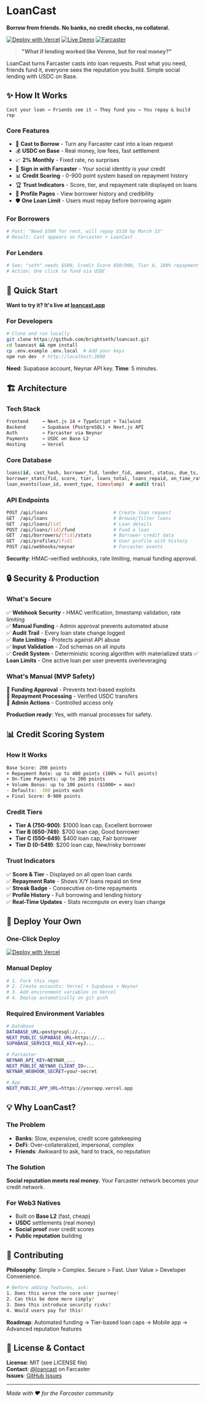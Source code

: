 # LoanCast
**Borrow from friends. No banks, no credit checks, no collateral.**

[![Deploy with Vercel](https://vercel.com/button)](https://vercel.com/new/clone?repository-url=https://github.com/brightseth/loancast) [![Live Demo](https://img.shields.io/badge/demo-loancast.app-6936F5)](https://loancast.app) [![Farcaster](https://img.shields.io/badge/farcaster-@loancast-855DCD)](https://warpcast.com/loancast)

> **"What if lending worked like Venmo, but for real money?"**

LoanCast turns Farcaster casts into loan requests. Post what you need, friends fund it, everyone sees the reputation you build. Simple social lending with USDC on Base.

## ✨ How It Works

```
Cast your loan → Friends see it → They fund you → You repay & build rep
```

### Core Features
- 🎯 **Cast to Borrow** - Turn any Farcaster cast into a loan request
- 💰 **USDC on Base** - Real money, low fees, fast settlement
- 📈 **2% Monthly** - Fixed rate, no surprises
- 🔐 **Sign in with Farcaster** - Your social identity is your credit
- 📊 **Credit Scoring** - 0-900 point system based on repayment history
- 🏆 **Trust Indicators** - Score, tier, and repayment rate displayed on loans
- 👤 **Profile Pages** - View borrower history and credibility
- 🛡️ **One Loan Limit** - Users must repay before borrowing again

### For Borrowers
```bash
# Post: "Need $500 for rent, will repay $510 by March 15"
# Result: Cast appears on Farcaster + LoanCast
```

### For Lenders  
```bash
# See: "seth" needs $500, Credit Score 850/900, Tier A, 100% repayment rate
# Action: One click to fund via USDC
```

## 🚀 Quick Start

**Want to try it? It's live at [loancast.app](https://loancast.app)**

### For Developers

```bash
# Clone and run locally
git clone https://github.com/brightseth/loancast.git
cd loancast && npm install
cp .env.example .env.local  # Add your keys
npm run dev  # http://localhost:3000
```

**Need**: Supabase account, Neynar API key. **Time**: 5 minutes.

## 🏗️ Architecture

### Tech Stack
```bash
Frontend     → Next.js 14 + TypeScript + Tailwind
Backend      → Supabase (PostgreSQL) + Next.js API
Auth         → Farcaster via Neynar
Payments     → USDC on Base L2
Hosting      → Vercel
```

### Core Database
```sql
loans(id, cast_hash, borrower_fid, lender_fid, amount, status, due_ts, repay_usdc)
borrower_stats(fid, score, tier, loans_total, loans_repaid, on_time_rate)
loan_events(loan_id, event_type, timestamp)  # audit trail
```

### API Endpoints
```bash
POST /api/loans                        # Create loan request  
GET  /api/loans                        # Browse/filter loans
GET  /api/loans/[id]                   # Loan details
POST /api/loans/[id]/fund              # Fund a loan
GET  /api/borrowers/[fid]/stats        # Borrower credit data
GET  /api/profiles/[fid]               # User profile with history
POST /api/webhooks/neynar              # Farcaster events
```

**Security**: HMAC-verified webhooks, rate limiting, manual funding approval.

## 🔒 Security & Production

### What's Secure
✅ **Webhook Security** - HMAC verification, timestamp validation, rate limiting  
✅ **Manual Funding** - Admin approval prevents automated abuse  
✅ **Audit Trail** - Every loan state change logged  
✅ **Rate Limiting** - Protects against API abuse  
✅ **Input Validation** - Zod schemas on all inputs  
✅ **Credit System** - Deterministic scoring algorithm with materialized stats
✅ **Loan Limits** - One active loan per user prevents overleveraging

### What's Manual (MVP Safety)
👤 **Funding Approval** - Prevents text-based exploits  
👤 **Repayment Processing** - Verified USDC transfers  
👤 **Admin Actions** - Controlled access only  

**Production ready**: Yes, with manual processes for safety.

## 📊 Credit Scoring System

### How It Works
```bash
Base Score: 200 points
+ Repayment Rate: up to 400 points (100% = full points)
+ On-Time Payments: up to 200 points  
+ Volume Bonus: up to 100 points ($1000+ = max)
- Defaults: -300 points each
= Final Score: 0-900 points
```

### Credit Tiers
- **Tier A (750-900)**: $1000 loan cap, Excellent borrower
- **Tier B (650-749)**: $700 loan cap, Good borrower  
- **Tier C (550-649)**: $400 loan cap, Fair borrower
- **Tier D (0-549)**: $200 loan cap, New/risky borrower

### Trust Indicators
✅ **Score & Tier** - Displayed on all open loan cards  
✅ **Repayment Rate** - Shows X/Y loans repaid on time  
✅ **Streak Badge** - Consecutive on-time repayments  
✅ **Profile History** - Full borrowing and lending history  
✅ **Real-Time Updates** - Stats recompute on every loan change

## 🚀 Deploy Your Own

### One-Click Deploy
[![Deploy with Vercel](https://vercel.com/button)](https://vercel.com/new/clone?repository-url=https://github.com/brightseth/loancast)

### Manual Deploy
```bash
# 1. Fork this repo
# 2. Create accounts: Vercel + Supabase + Neynar  
# 3. Add environment variables in Vercel
# 4. Deploy automatically on git push
```

### Required Environment Variables
```bash
# Database
DATABASE_URL=postgresql://...
NEXT_PUBLIC_SUPABASE_URL=https://...
SUPABASE_SERVICE_ROLE_KEY=eyJ...

# Farcaster  
NEYNAR_API_KEY=NEYNAR_...
NEXT_PUBLIC_NEYNAR_CLIENT_ID=...
NEYNAR_WEBHOOK_SECRET=your-secret

# App
NEXT_PUBLIC_APP_URL=https://yourapp.vercel.app
```

## 💡 Why LoanCast?

### The Problem
- **Banks**: Slow, expensive, credit score gatekeeping
- **DeFi**: Over-collateralized, impersonal, complex
- **Friends**: Awkward to ask, hard to track, no reputation

### The Solution  
**Social reputation meets real money.** Your Farcaster network becomes your credit network.

### For Web3 Natives
- Built on **Base L2** (fast, cheap)
- **USDC** settlements (real money)
- **Social proof** over credit scores
- **Public reputation** building

## 🤝 Contributing

**Philosophy**: Simple > Complex. Secure > Fast. User Value > Developer Convenience.

```bash
# Before adding features, ask:
1. Does this serve the core user journey?
2. Can this be done more simply?  
3. Does this introduce security risks?
4. Would users pay for this?
```

**Roadmap**: Automated funding → Tier-based loan caps → Mobile app → Advanced reputation features

## 📄 License & Contact

**License**: MIT (see LICENSE file)  
**Contact**: [@loancast](https://warpcast.com/loancast) on Farcaster  
**Issues**: [GitHub Issues](https://github.com/brightseth/loancast/issues)

---

*Made with ❤️ for the Farcaster community*
